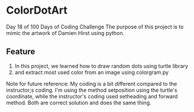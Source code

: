 # ColorDotArt

Day 18 of 100 Days of Coding Challenge
The purpose of this project is to mimic the artwork of Damien Hirst using python.

## Feature
1. In this project, we learned how to draw random dots using turtle library
2. and extract most used color from an image using colorgram.py

Note for future reference: My coding is a bit different compared to the instructor;s coding. I'm using the method setposition using the turtle's coordinate, while the instructor's coding used setheading and forward method. Both are correct solution and does the same thing.
